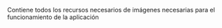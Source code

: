 Contiene todos los recursos necesarios de imágenes necesarias para el funcionamiento de la aplicación